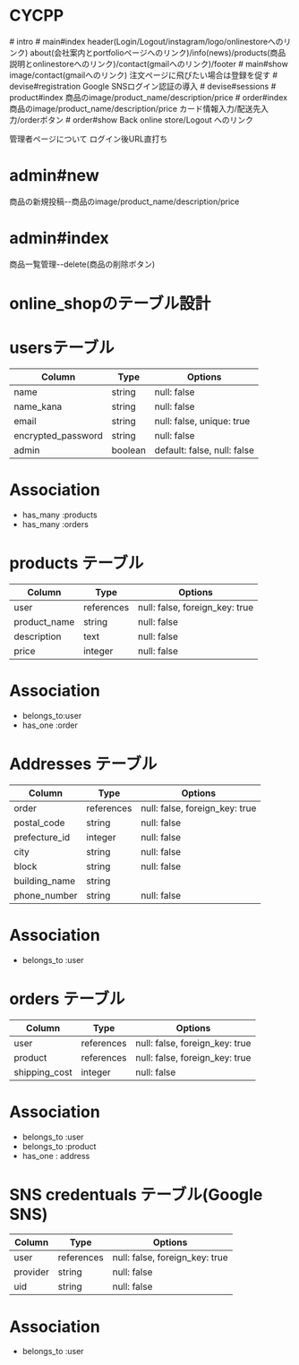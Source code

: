 # CYCPP

<TOPcontent>
# intro
# main#index
header(Login/Logout/instagram/logo/onlinestoreへのリンク)
about(会社案内とportfolioページへのリンク)/info(news)/products(商品説明とonlinestoreへのリンク)/contact(gmailへのリンク)/footer
<Portfolio>
# main#show
image/contact(gmailへのリンク)
<User registration>注文ページに飛びたい場合は登録を促す
# devise#registration
<Log in>Google SNSログイン認証の導入
# devise#sessions
<Log out>

<Online store>
# product#index
商品のimage/product_name/description/price
# order#index
商品のimage/product_name/description/price
カード情報入力/配送先入力/orderボタン

<Order complete>
# order#show
Back online store/Logout へのリンク

管理者ページについて ログイン後URL直打ち
<Admin>
# admin#new
商品の新規投稿--商品のimage/product_name/description/price
# admin#index
商品一覧管理--delete(商品の削除ボタン)

# online_shopのテーブル設計

# usersテーブル

| Column             | Type       | Options     |
| ------             | ------     | ----------- |
| name               | string     | null: false |
| name_kana          | string     | null: false |
| email              | string     | null: false, unique: true |
| encrypted_password | string     | null: false |
| admin              | boolean    | default: false, null: false |

# Association

- has_many :products
- has_many :orders


# products テーブル

| Column       | Type       | Options     |
| ------       | ------     | ----------- |
| user         | references | null: false, foreign_key: true |
| product_name | string     | null: false |
| description  | text       | null: false |
| price        | integer    | null: false |

# Association

- belongs_to:user
- has_one :order

# Addresses テーブル

| Column        | Type       | Options                        |
| ------        | ---------- | ------------------------------ |
| order         | references | null: false, foreign_key: true |
| postal_code   | string     | null: false |
| prefecture_id | integer    | null: false |
| city          | string     | null: false |
| block         | string     | null: false |
| building_name | string     | 
| phone_number  | string     | null: false |

# Association

- belongs_to :user


# orders テーブル

| Column        | Type       | Options                        |
| ------        | ---------- | ------------------------------ |
| user          | references | null: false, foreign_key: true |
| product       | references | null: false, foreign_key: true |
| shipping_cost | integer    | null: false |

# Association

- belongs_to :user
- belongs_to :product
- has_one : address

# SNS credentuals テーブル(Google SNS)

| Column        | Type       | Options                        |
| ------        | ---------- | ------------------------------ |
| user          | references | null: false, foreign_key: true |
| provider      | string     | null: false |
| uid           | string     | null: false |

# Association

- belongs_to :user



